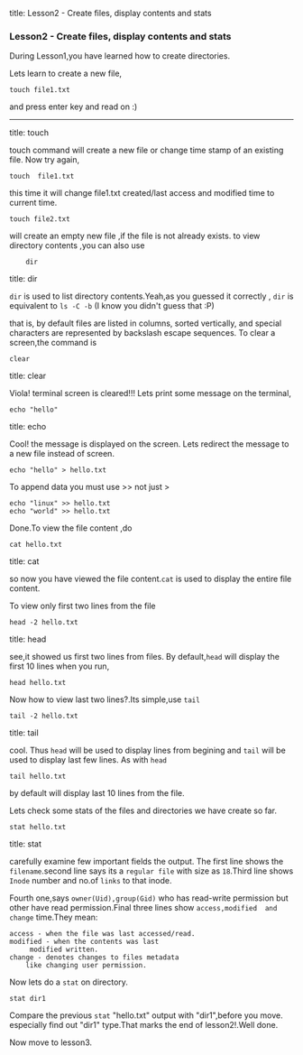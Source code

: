 title: Lesson2 - Create files, display contents and stats

### Lesson2 - Create files, display contents and stats

During Lesson1,you have learned how to create directories.

Lets learn to create a new file, 

    touch file1.txt


and press enter key and read on :)




----

title: touch

touch command will create a new file or 
change time stamp of an existing file.
Now try again,

	touch  file1.txt

this time it will change file1.txt created/last access 
and modified time to current time.

	touch file2.txt

will create an empty new file ,if the file is not already exists.
to view directory contents ,you can also use

        dir
title: dir


`dir` is used to list directory contents.Yeah,as you guessed
it correctly , `dir` is equivalent to `ls -C -b` (I know you didn't
guess that :P)

that is, by default files are listed in columns, sorted vertically,
and special characters are represented by backslash escape sequences.
To clear a screen,the command is

	clear

title: clear

Viola! terminal screen is cleared!!!
Lets print some message on the terminal,

	echo "hello" 
title: echo

Cool! the message is displayed on the screen.
Lets redirect the message to a new file instead 
of screen.

	echo "hello" > hello.txt 

To append  data you must use &gt;&gt; not just &gt;

	echo "linux" >> hello.txt 
	echo "world" >> hello.txt

Done.To view the file content ,do 

	cat hello.txt 

title: cat

so now you have viewed the file content.`cat` is 
used to display the entire file content.<br/>


To view only first two lines from the file

	head -2 hello.txt



title: head

see,it showed us first two lines from files.
By default,`head` will display the first 10 lines when you run,

	head hello.txt 

Now how to view last two lines?.Its simple,use `tail`

	tail -2 hello.txt


title: tail

cool. Thus `head` will be used to display
lines from begining and `tail` will be 
used to display last few lines. As with `head` 

	tail hello.txt

by default will display last 10 lines from the file.

Lets check some stats of the files and directories
we have create so far.

	stat hello.txt

title: stat

carefully examine few important fields the output. The first line
shows the `filename`.second line says its a `regular file` with
size as `18`.Third  line shows `Inode` number and no.of `links`
to that inode.

Fourth one,says `owner(Uid),group(Gid)` who has read-write permission
but other have read permission.Final three lines show `access,modified 
and change` time.They mean:

	access - when the file was last accessed/read.
	modified - when the contents was last 
		 modified written.
	change - denotes changes to files metadata
		like changing user permission.


Now lets do a `stat` on directory.

	stat dir1

Compare the previous `stat` "hello.txt" output with "dir1",before you move.
especially find out "dir1" type.That marks the end of lesson2!.Well done.

Now  move to lesson3.

